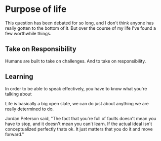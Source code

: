 

# Purpose of life

This question has been debated for so long, and I don't think anyone has really gotten to the bottom of it. But over the course of my life I've found a few worthwhile things. 

## Take on Responsibility

Humans are built to take on challenges. And to take on responsibility. 


## Learning

In order to be able to speak effectively, you have to know what you're talking about 

Life is basically a big open slate, we can do just about anything we are really determined to do. 

Jordan Peterson said, 
"The fact that you're full of faults doesn't mean you have to stop, and it doesn't mean you can't learn. If the actual ideal isn't conceptualized perfectly thats ok. It just matters that you do it and move forward."



